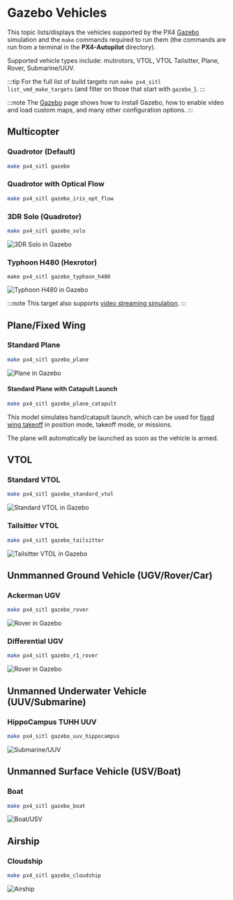 # Gazebo Vehicles

This topic lists/displays the vehicles supported by the PX4 [Gazebo](../simulation/gazebo.md) simulation and the `make` commands required to run them (the commands are run from a terminal in the **PX4-Autopilot** directory).

Supported vehicle types include: mutirotors, VTOL, VTOL Tailsitter, Plane, Rover, Submarine/UUV.

:::tip
For the full list of build targets run `make px4_sitl list_vmd_make_targets` (and filter on those that start with `gazebo_`).
:::

:::note
The [Gazebo](../simulation/gazebo.md) page shows how to install Gazebo, how to enable video and load custom maps, and many other configuration options.
:::

## Multicopter
<a id="quadrotor"></a>
### Quadrotor (Default)

```sh
make px4_sitl gazebo
```

<a id="quadrotor_optical_flow"></a>
### Quadrotor with Optical Flow

```sh
make px4_sitl gazebo_iris_opt_flow
```

<a id="3dr_solo"></a>
### 3DR Solo (Quadrotor)

```sh
make px4_sitl gazebo_solo
```

![3DR Solo in Gazebo](../../assets/simulation/gazebo/vehicles/solo.png)


<a id="typhoon_h480"></a>
### Typhoon H480 (Hexrotor)

```
make px4_sitl gazebo_typhoon_h480
```

![Typhoon H480 in Gazebo](../../assets/simulation/gazebo/vehicles/typhoon.jpg)

:::note
This target also supports [video streaming simulation](../simulation/gazebo.md#video-streaming).
:::

<a id="fixed_wing"></a>
## Plane/Fixed Wing

<a id="standard_plane"></a>
### Standard Plane

```sh
make px4_sitl gazebo_plane
```

![Plane in Gazebo](../../assets/simulation/gazebo/vehicles/plane.png)


<a id="standard_plane_catapult"></a>
#### Standard Plane with Catapult Launch

```sh
make px4_sitl gazebo_plane_catapult
```

This model simulates hand/catapult launch, which can be used for [fixed wing takeoff](../flying/fixed_wing_takeoff.md#fixed-wing-takeoff) in position mode, takeoff mode, or missions.

The plane will automatically be launched as soon as the vehicle is armed.


## VTOL

<a id="standard_vtol"></a>
### Standard VTOL

```sh
make px4_sitl gazebo_standard_vtol
```

![Standard VTOL in Gazebo](../../assets/simulation/gazebo/vehicles/standard_vtol.png)

<a id="tailsitter_vtol"></a>
### Tailsitter VTOL

```sh
make px4_sitl gazebo_tailsitter
```

![Tailsitter VTOL in Gazebo](../../assets/simulation/gazebo/vehicles/tailsitter.png)


<a id="ugv"></a>
## Unmmanned Ground Vehicle (UGV/Rover/Car)

<a id="ugv_ackerman"></a>
### Ackerman UGV

```sh
make px4_sitl gazebo_rover
```

![Rover in Gazebo](../../assets/simulation/gazebo/vehicles/rover.png)

<a id="ugv_differential"></a>
### Differential UGV

```sh
make px4_sitl gazebo_r1_rover
```

![Rover in Gazebo](../../assets/simulation/gazebo/vehicles/r1_rover.png)


<a id="uuv"></a>
## Unmanned Underwater Vehicle (UUV/Submarine)

<a id="uuv_hippocampus"></a>
### HippoCampus TUHH UUV

```sh
make px4_sitl gazebo_uuv_hippocampus
```

![Submarine/UUV](../../assets/simulation/gazebo/vehicles/hippocampus.png)

<a id="usv"></a>
## Unmanned Surface Vehicle (USV/Boat)

<a id="usv_boat"></a>
### Boat

```sh
make px4_sitl gazebo_boat
```

![Boat/USV](../../assets/simulation/gazebo/vehicles/boat.png)

<a id="airship"></a>
## Airship

<a id="cloudship"></a>
### Cloudship

```sh
make px4_sitl gazebo_cloudship
```

![Airship](../../assets/simulation/gazebo/vehicles/airship.png)
